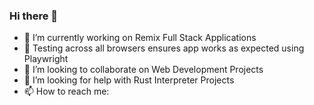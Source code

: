 ### Hi there 👋

- 🔭 I’m currently working on Remix Full Stack Applications
- 🔭 Testing across all browsers ensures app works as expected using Playwright
- 👯 I’m looking to collaborate on Web Development Projects
- 🤔 I’m looking for help with Rust Interpreter Projects
- 📫 How to reach me: 

<!--
**sierratrading/sierratrading** is a ✨ _special_ ✨ repository because its `README.md` (this file) appears on your GitHub profile.

Here are some ideas to get you started:

- 🔭 I’m currently working on ...
- 🌱 I’m currently learning ...
- 👯 I’m looking to collaborate on ...
- 🤔 I’m looking for help with ...
- 💬 Ask me about ...
- 📫 How to reach me: ...
- 😄 Pronouns: ...
- ⚡ Fun fact: ...
-->

